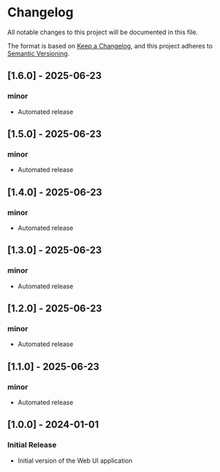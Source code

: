 # Changelog

All notable changes to this project will be documented in this file.

The format is based on [Keep a Changelog](https://keepachangelog.com/en/1.0.0/),
and this project adheres to [Semantic Versioning](https://semver.org/spec/v2.0.0.html).







## [1.6.0] - 2025-06-23

### minor
- Automated release


## [1.5.0] - 2025-06-23

### minor
- Automated release


## [1.4.0] - 2025-06-23

### minor
- Automated release


## [1.3.0] - 2025-06-23

### minor
- Automated release


## [1.2.0] - 2025-06-23

### minor
- Automated release


## [1.1.0] - 2025-06-23

### minor
- Automated release


## [1.0.0] - 2024-01-01

### Initial Release
- Initial version of the Web UI application